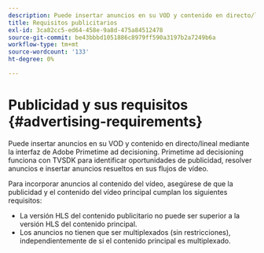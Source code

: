```yaml
---
description: Puede insertar anuncios en su VOD y contenido en directo/lineal mediante la interfaz de Adobe Primetime ad decisioning. Primetime ad decisioning funciona con TVSDK para identificar oportunidades de publicidad, resolver anuncios e insertar anuncios resueltos en sus flujos de vídeo.
title: Requisitos publicitarios
exl-id: 3ca82cc5-ed64-458e-9a8d-475a84512478
source-git-commit: be43bbbd1051886c8979ff590a3197b2a7249b6a
workflow-type: tm+mt
source-wordcount: '133'
ht-degree: 0%

---
```


# Publicidad y sus requisitos {#advertising-requirements}

Puede insertar anuncios en su VOD y contenido en directo/lineal mediante la interfaz de Adobe Primetime ad decisioning. Primetime ad decisioning funciona con TVSDK para identificar oportunidades de publicidad, resolver anuncios e insertar anuncios resueltos en sus flujos de vídeo.

<!--<a id="section_282A8000A8BF4860A24F0D3F1A19BC9E"></a>-->

Para incorporar anuncios al contenido del vídeo, asegúrese de que la publicidad y el contenido del vídeo principal cumplan los siguientes requisitos:

* La versión HLS del contenido publicitario no puede ser superior a la versión HLS del contenido principal.
* Los anuncios no tienen que ser multiplexados (sin restricciones), independientemente de si el contenido principal es multiplexado.
